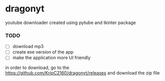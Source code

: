 # dragonyt

youtube downloader created using pytube and tkinter package

### TODO

- [ ] download mp3
- [ ] create exe version of the app
- [ ] make the application more UI friendly 

in order to download, go to the https://github.com/KripC2160/dragonyt/releases and download the zip file 
